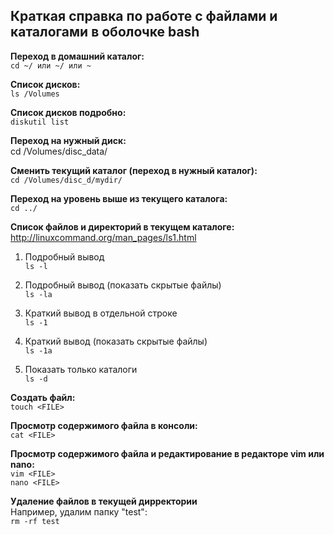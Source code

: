 ## Краткая справка по работе с файлами и каталогами в оболочке bash


**Переход в домашний каталог:**  
`cd ~/ или ~/ или ~`

**Список дисков:**   
`ls /Volumes`
	
**Список дисков подробно:**  
`diskutil list`
	
**Переход на нужный диск:**  
cd /Volumes/disc_data/

**Сменить текущий каталог (переход в нужный каталог):**  
`cd /Volumes/disc_d/mydir/` 
	
**Переход на уровень выше из текущего каталога:**  
`cd ../`

**Список файлов и директорий в текущем каталоге:**  
  http://linuxcommand.org/man_pages/ls1.html

  1. Подробный вывод  
  `ls -l`
  
  2. Подробный вывод (показать скрытые файлы)  
  `ls -la`
  
  3. Краткий вывод в отдельной строке  
  `ls -1`
  
  4. Краткий вывод (показать скрытые файлы)   
  `ls -1a`
  
  5. Показать только каталоги  
  `ls -d`

**Создать файл:**  
`touch <FILE>`
  
**Просмотр содержимого файла в консоли:**  
`cat <FILE>`
  
**Просмотр содержимого файла и редактирование в редакторе vim или nano:**  
`vim <FILE>`   
`nano <FILE>`

**Удаление файлов в текущей дирректории**  
Например, удалим папку "test":   
`rm -rf test`  